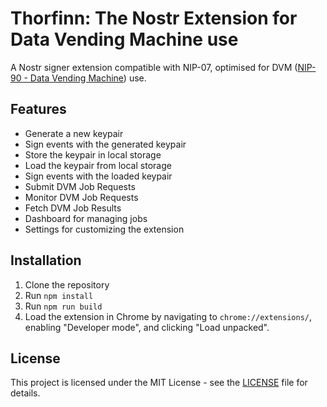 # Thorfinn: The Nostr Extension for Data Vending Machine use

A Nostr signer extension compatible with NIP-07, optimised for DVM ([NIP-90 - Data Vending Machine](https://nips.nostr.com/90)) use.

## Features

- Generate a new keypair
- Sign events with the generated keypair
- Store the keypair in local storage
- Load the keypair from local storage
- Sign events with the loaded keypair
- Submit DVM Job Requests
- Monitor DVM Job Requests
- Fetch DVM Job Results
- Dashboard for managing jobs
- Settings for customizing the extension

## Installation

1. Clone the repository
2. Run `npm install`
3. Run `npm run build`
4. Load the extension in Chrome by navigating to `chrome://extensions/`, enabling "Developer mode", and clicking "Load unpacked".

## License

This project is licensed under the MIT License - see the [LICENSE](LICENSE) file for details.
